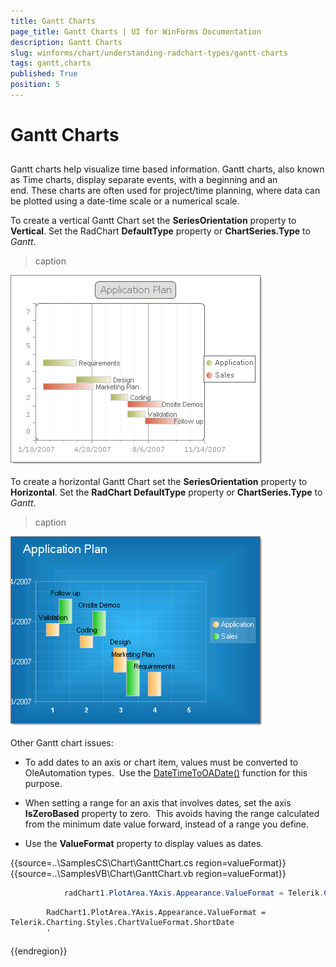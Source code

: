 ```yaml
---
title: Gantt Charts
page_title: Gantt Charts | UI for WinForms Documentation
description: Gantt Charts
slug: winforms/chart/understanding-radchart-types/gantt-charts
tags: gantt,charts
published: True
position: 5
---
```


# Gantt Charts



## 

Gantt charts help visualize time based information. Gantt charts, also known as Time charts, display separate events, with a beginning and an end. These charts are often used for project/time planning, where data can be plotted using a date-time scale or a numerical scale.

To create a vertical Gantt Chart set the __SeriesOrientation__ property to __Vertical__. Set the RadChart __DefaultType__ property or __ChartSeries.Type__ to *Gantt*.
>caption 

![chart-undestanding-radchart-types-gantt-charts 001](images/chart-undestanding-radchart-types-gantt-charts001.png)

To create a horizontal Gantt Chart set the __SeriesOrientation__ property to __Horizontal__. Set the __RadChart DefaultType__ property or __ChartSeries.Type__ to *Gantt*.
>caption 

![chart-undestanding-radchart-types-gantt-charts 002](images/chart-undestanding-radchart-types-gantt-charts002.png)

Other Gantt chart issues:

* To add dates to an axis or chart item, values must be converted to OleAutomation types.  Use the [DateTime](http://msdn2.microsoft.com/en-us/library/system.datetime.aspx)[ToOADate()](http://msdn2.microsoft.com/en-us/library/system.datetime.tooadate.aspx) function for this purpose.

* When setting a range for an axis that involves dates, set the axis __IsZeroBased__ property to zero.  This avoids having the range calculated from the minimum date value forward, instead of a range you define.

* Use the __ValueFormat__ property to display values as dates.   
 
{{source=..\SamplesCS\Chart\GanttChart.cs region=valueFormat}} 
{{source=..\SamplesVB\Chart\GanttChart.vb region=valueFormat}} 

````C#
            radChart1.PlotArea.YAxis.Appearance.ValueFormat = Telerik.Charting.Styles.ChartValueFormat.ShortDate;
````
````VB.NET
        RadChart1.PlotArea.YAxis.Appearance.ValueFormat = Telerik.Charting.Styles.ChartValueFormat.ShortDate
        '
````

{{endregion}} 



